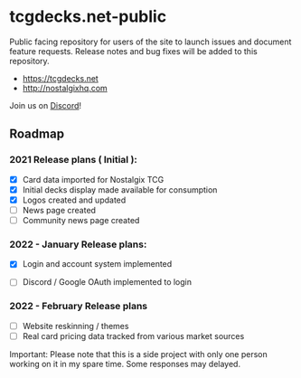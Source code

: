 # tcgdecks.net-public
Public facing repository for users of the site to launch issues and document feature requests.  Release notes and bug fixes will be added to this repository.

* https://tcgdecks.net
* http://nostalgixhq.com

Join us on [Discord](https://discord.gg/KWQrRE867Z)!

## Roadmap 

### 2021 Release plans ( Initial ):

 * [x] Card data imported for Nostalgix TCG
 * [x] Initial decks display made available for consumption
 * [x] Logos created and updated
 * [ ] News page created
 * [ ] Community news page created 

### 2022 - January Release plans:
 * [x] Login and account system implemented
 * [ ] Discord / Google OAuth implemented to login


### 2022 - February Release plans
 * [ ] Website reskinning / themes
 * [ ] Real card pricing data tracked from various market sources

Important: Please note that this is a side project with only one person working on it in my spare time.  Some responses may delayed.
